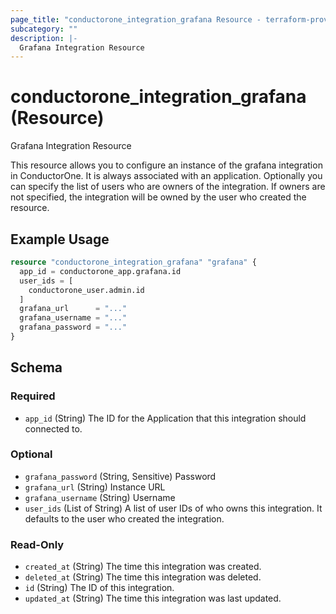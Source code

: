 ```yaml
---
page_title: "conductorone_integration_grafana Resource - terraform-provider-conductorone"
subcategory: ""
description: |-
  Grafana Integration Resource
---
```


# conductorone_integration_grafana (Resource)

Grafana Integration Resource

This resource allows you to configure an instance of the grafana integration in ConductorOne.
It is always associated with an application. Optionally you can specify the list of users who are owners of the integration.
If owners are not specified, the integration will be owned by the user who created the resource.

## Example Usage

```terraform
resource "conductorone_integration_grafana" "grafana" {
  app_id = conductorone_app.grafana.id
  user_ids = [
    conductorone_user.admin.id
  ]
  grafana_url      = "..."
  grafana_username = "..."
  grafana_password = "..."
}
```

<!-- schema generated by tfplugindocs -->
## Schema

### Required

- `app_id` (String) The ID for the Application that this integration should connected to.

### Optional

- `grafana_password` (String, Sensitive) Password
- `grafana_url` (String) Instance URL
- `grafana_username` (String) Username
- `user_ids` (List of String) A list of user IDs of who owns this integration. It defaults to the user who created the integration.

### Read-Only

- `created_at` (String) The time this integration was created.
- `deleted_at` (String) The time this integration was deleted.
- `id` (String) The ID of this integration.
- `updated_at` (String) The time this integration was last updated.
